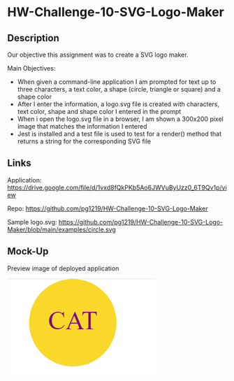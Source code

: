 # HW-Challenge-10-SVG-Logo-Maker

## Description

Our objective this assignment was to create a SVG logo maker.

Main Objectives: 

- When given a command-line application I am prompted for text up to three characters, a text color, a shape (circle, triangle or square) and a shape color
- After I enter the information, a logo.svg file is created with characters, text color, shape and shape color I entered in the prompt
- When i open the logo.svg file in a browser, I am shown a 300x200 pixel image that matches the information I entered
- Jest is installed and a test file is used to test for a render() method that returns a string for the corresponding SVG file




## Links

Application: https://drive.google.com/file/d/1vxd8fQkPKb5Ao6JWVuByUzz0_6T9Qv1p/view

Repo: https://github.com/pg1219/HW-Challenge-10-SVG-Logo-Maker

Sample logo.svg: https://github.com/pg1219/HW-Challenge-10-SVG-Logo-Maker/blob/main/examples/circle.svg

## Mock-Up

Preview image of deployed application

![alt](./hw10mockup.png)
